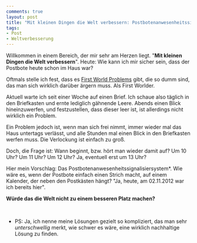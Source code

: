 ```yaml
---
comments: true
layout: post
title: "Mit kleinen Dingen die Welt verbessern: Postbotenanwesenheitssignalisiersystem"
tags:
- Post
- Weltverbesserung
---
```

Willkommen in einem Bereich, der mir sehr am Herzen liegt. "<strong>Mit kleinen Dingen die Welt verbessern</strong>". Heute: Wie kann ich mir sicher sein, dass der Postbote heute schon im Haus war?



Oftmals stelle ich fest, dass es <a href="http://www.urbandictionary.com/define.php?term=First+World+Problems">First World Problems</a> gibt, die so dumm sind, das man sich wirklich darüber ärgern muss. Als First Worlder.

Aktuell warte ich seit einer Woche auf einen Brief. Ich schaue also täglich in den Briefkasten und ernte lediglich gähnende Leere. Abends einen Blick hineinzuwerfen, und festzustellen, dass dieser leer ist, ist allerdings nicht wirklich ein Problem.

Ein Problem jedoch ist, wenn man sich frei nimmt, immer wieder mal das Haus untertags verlässt, und alle Stunden mal einen Blick in den Briefkasten werfen muss. Die Verlockung ist einfach zu groß.

Doch, die Frage ist: Wann beginnt, bzw. hört man wieder damit auf? Um 10 Uhr? Um 11 Uhr? Um 12 Uhr? Ja, eventuell erst um 13 Uhr?

Hier mein Vorschlag: Das Postbotenanwesenheitssignalisiersystem*. Wie wäre es, wenn der Postbote einfach einen Strich macht, auf einem Kalender, der neben den Postkästen hängt? "Ja, heute, am 02.11.2012 war ich bereits hier".

<strong>Würde das die Welt nicht zu einem besseren Platz machen?</strong>

&nbsp;

* PS: Ja, ich nenne meine Lösungen gezielt so kompliziert, das man sehr <em>unterschwellig</em> merkt, wie schwer es wäre, eine wirklich nachhaltige Lösung zu finden.
